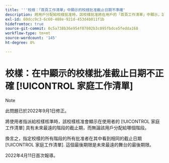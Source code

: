 ```yaml
---
title: '''校樣：「首頁工作清單」中顯示的校樣批准截止日期不準確'
description: 將用戶分配給校樣批准時，該校樣批准將在用戶的「首頁工作清單」中顯示，該階段的截止日期是未來最遠的階段，而無論該用戶被分配給哪個階段。
exl-id: 60dcc9c3-6c60-488e-921d-453d4b011f1b
hidefromtoc: true
source-git-commit: 0c5a738b36e954f07802b3c095fbdce5fedda168
workflow-type: tm+mt
source-wordcount: '145'
ht-degree: 0%

---
```


# 校樣：在中顯示的校樣批准截止日期不正確 [!UICONTROL 家庭工作清單]

>[!NOTE]
>
>此問題已於2022年9月1日修正。

將使用者指派給校樣核準時，該校樣核准會顯示在使用者的 [!UICONTROL 家庭工作清單] 具有未來最遠的階段的截止期，而無論該用戶分配給哪個階段。

換言之，指定校樣的所有階段的所有批准者在其中看到相同的截止日期 [!UICONTROL 家庭工作清單]. 這個最後期限是未來最遠的舞台的最後期限。

2022年4月11日首次報導。
